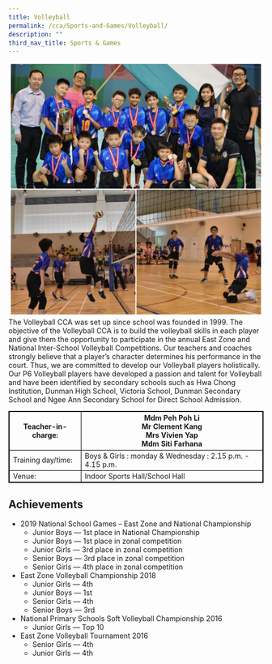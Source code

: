```yaml
---
title: Volleyball
permalink: /cca/Sports-and-Games/Volleyball/
description: ""
third_nav_title: Sports & Games
---
```




<style>
table {
  border-collapse: collapse;
  border: 1px solid black;
} 

th,td {
  border: 1px solid black;
}
table.c {
  table-layout: auto;
  width: 100%;  
}
</style>


	
![](/images/volleyball.png)
The Volleyball CCA was set up since school was founded in 1999. The objective of the Volleyball CCA is to build the volleyball skills in each player and give them the opportunity to participate in the annual East Zone and National Inter-School Volleyball Competitions. Our teachers and coaches strongly believe that a player’s character determines his performance in the court. Thus, we are committed to develop our Volleyball players holistically. Our P6 Volleyball players have developed a passion and talent for Volleyball and have been identified by secondary schools such as Hwa Chong Institution, Dunman High School, Victoria School, Dunman Secondary School and Ngee Ann Secondary School for Direct School Admission.

	
<table class="c">
  <tbody><tr>
    <th>Teacher-in-charge:</th>
    <th>Mdm Peh Poh Li<br>Mr Clement Kang<br> Mrs Vivien Yap <br> Mdm Siti Farhana
		</th>

  </tr>
  <tr>
    <td>Training day/time:</td>
    <td>Boys &amp; Girls : monday &amp; Wednesday : 2.15 p.m. - 4.15 p.m.</td>
  </tr>

  <tr>
    <td>Venue: </td>
    <td>Indoor Sports Hall/School Hall</td>
  </tr>

</tbody></table>


Achievements
------------

*   2019 National School Games – East Zone and National Championship
    *   Junior Boys — 1st place in National Championship
    *   Junior Boys — 1st place in zonal competition
    *   Junior Girls — 3rd place in zonal competition
    *   Senior Boys — 3rd place in zonal competition
    *   Senior Girls — 4th place in zonal competition
*   East Zone Volleyball Championship 2018
    *   Junior Girls — 4th
    *   Junior Boys — 1st
    *   Senior Girls — 4th
    *   Senior Boys — 3rd
*   National Primary Schools Soft Volleyball Championship 2016
    *   Junior Girls — Top 10
*   East Zone Volleyball Tournament 2016
    *   Senior Girls — 4th
    *   Junior Girls — 4th